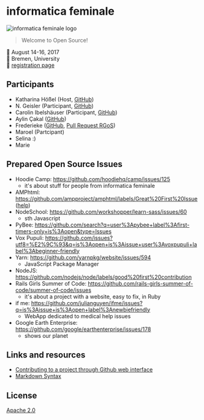# informatica feminale

![informatica feminale logo](informatica-logo.png)

> Welcome to Open Source!

📅 August 14-16, 2017  
📍 Bremen, University  
🎫 [registration page](https://www.informatica-feminale.de/re/en/registration.php)

## Participants
- Katharina Hößel (Host, [GitHub](https://github.com/katsel))
- N. Geisler (Participant, [GitHub](https://github.com/geislern/))
- Carolin Ibelshäuser (Participant, [GitHub](https://github.com/Caro-Lin))
- Aylin Çakal ([GitHub](https://github.com/aylincakal))
- Frederieke ([GitHub](https://github.com/frefell), [Pull Request RGoS](https://github.com/rails-girls-summer-of-code/summer-of-code/pull/404))
- Maroel (Partcipant)
- Selina :)
- Marie

## Prepared Open Source Issues
- Hoodie Camp: https://github.com/hoodiehq/camp/issues/125
  - it's about stuff for people from informatica feminale
- AMPhtml: https://github.com/ampproject/amphtml/labels/Great%20First%20Issue ([help](https://bit.ly/helpamp-new))
- NodeSchool: https://github.com/workshopper/learn-sass/issues/60
  - sth Javascript
- PyBee: https://github.com/search?q=user%3Apybee+label%3Afirst-timers-only+is%3Aopen&type=Issues
- Vox Pupuli: https://github.com/issues?utf8=%E2%9C%93&q=is%3Aopen+is%3Aissue+user%3Avoxpupuli+label%3Abeginner-friendly
- Yarn: https://github.com/yarnpkg/website/issues/594
  - JavaScript Package Manager
- NodeJS: https://github.com/nodejs/node/labels/good%20first%20contribution
- Rails Girls Summer of Code: https://github.com/rails-girls-summer-of-code/summer-of-code/issues
  - it's about a project with a website, easy to fix, in Ruby
- if me: https://github.com/julianguyen/ifme/issues?q=is%3Aissue+is%3Aopen+label%3Anewbiefriendly
  - WebApp dedicated to medical help issues
- Google Earth Enterprise: https://github.com/google/earthenterprise/issues/178
  - shows our planet

## Links and resources
- [Contributing to a project through Github web interface](https://github.com/WGBH/pbucore/wiki/Contributing-to-the-project-through-Github-web-interface)
- [Markdown Syntax](https://daringfireball.net/projects/markdown/syntax)

## License

[Apache 2.0](http://www.apache.org/licenses/LICENSE-2.0)
